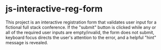 # js-interactive-reg-form
This project is an interactive registration form that validates user input for a fictional full stack conference.
If the "submit" button is clicked while any or all of the required user inputs are empty/invalid, the form does not submit, 
keyboard focus directs the user's attention to the error, and a helpful "hint" message is revealed. 